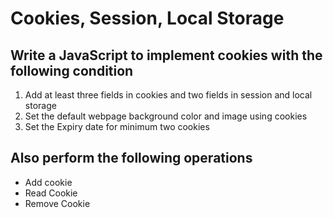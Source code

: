 # Cookies, Session, Local Storage

## Write a JavaScript to implement cookies with the following condition
1. Add at least three fields in cookies and two fields in session  and local storage
2. Set the default webpage background color and image using cookies
3. Set the Expiry date for minimum two cookies

## Also perform the following operations
- Add cookie
- Read Cookie
- Remove Cookie
